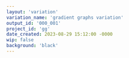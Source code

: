 ```yaml
---
layout: 'variation'
variation_name: 'gradient graphs variation'
output_id: '000_001'
project_id: 'gg'
date_created: 2023-08-29 15:12:00 -0000
wip: false
background: 'black'
---
```


